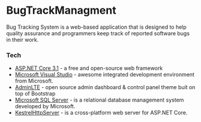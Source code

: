 # BugTrackManagment


Bug Tracking System is a web-based application that is designed 
to help quality assurance and programmers keep track of reported 
software bugs in their work.

### Tech
* [ASP.NET Core 3.1](https://github.com/dotnet/aspnetcore) - a free and open-source web framework
* [Microsoft Visual Studio](https://visualstudio.microsoft.com) - awesome integrated development environment from Microsoft.
* [AdminLTE](https://adminlte.io/) - open source admin dashboard & control panel theme buit on top of Bootstrap
* [Microsoft SQL Server](https://www.microsoft.com/en-us/sql-server) - is a relational database management system developed by Microsoft.
* [KestrelHttpServer](https://github.com/dotnet/aspnetcore/tree/master/src/Servers/Kestrel) - is a cross-platform web server for ASP.NET Core.
